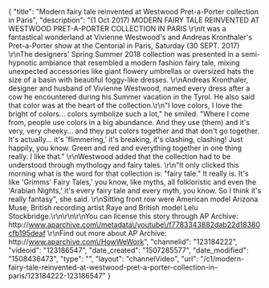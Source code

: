 {
    "title": "Modern fairy tale reinvented at Westwood Pret-a-Porter collection in Paris",
    "description": "(1 Oct 2017) MODERN FAIRY TALE REINVENTED AT WESTWOOD PRET-A-PORTER COLLECTION IN PARIS \r\nIt was a fantastical wonderland at Vivienne Westwood's and Andreas Kronthaler's Pret-a-Porter show at the Centorial in Paris, Saturday (30 SEPT. 2017) \r\nThe designers' Spring Summer 2018 collection was presented in a semi-hypnotic ambiance that resembled a modern fashion fairy tale, mixing unexpected accessories like giant flowery umbrellas or oversized hats the size of a basin with beautiful foggy-like dresses.  \r\nAndreas Kronthaler, designer and husband of Vivienne Westwood, named every dress after a cow he encountered during his Summer vacation in the Tyrol. He also said that color was at the heart of the collection.\r\n\"I love colors, I love the bright of colors... colors symbolize such a lot,\" he smiled. \"Where I come from, people use colors in a big abundance. And they use (them) and it's very, very cheeky... and they put colors together and that don't go together. It's actually... it's 'flimmering,' it's breaking, it's clashing, clashing! Just happily, you know. Green and red and everything together in one thing really. I like that.\"  \r\nWestwood added that the collection had to be understood through mythology and fairy tales. \r\n\"It only clicked this morning what is the word for that collection is: \"fairy tale.\" It really is. It's like 'Grimms' Fairy Tales,' you know, like myths, all folkloristic and even the 'Arabian Nights,' it's every fairy tale and every myth, you know. So I think it's really fantasy\", she said. \r\nSitting front row were American model Arizona Muse, British recording artist Raye and British model Lelu Stockbridge.\r\n\r\n\r\nYou can license this story through AP Archive: http:\/\/www.aparchive.com\/metadata\/youtube\/f7783343882dab22d18380cfb195deaf \r\nFind out more about AP Archive: http:\/\/www.aparchive.com\/HowWeWork",
    "channelid": "123184222",
    "videoid": "123186547",
    "date_created": "1507285577",
    "date_modified": "1508436473",
    "type": "",
    "layout": "channelVideo",
    "url": "\/c1\/modern-fairy-tale-reinvented-at-westwood-pret-a-porter-collection-in-paris\/123184222-123186547"
}